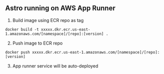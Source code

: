 ## Astro running on AWS App Runner

1. Build image using ECR repo as tag
```
docker build -t xxxxx.dkr.ecr.us-east-1.amazonaws.com/[namespace]/[repo]:[version] .
```

2. Push image to ECR repo
```
docker push xxxxx.dkr.ecr.us-east-1.amazonaws.com/[namespace]/[repo]:[version]
```

3. App runner service will be auto-deployed